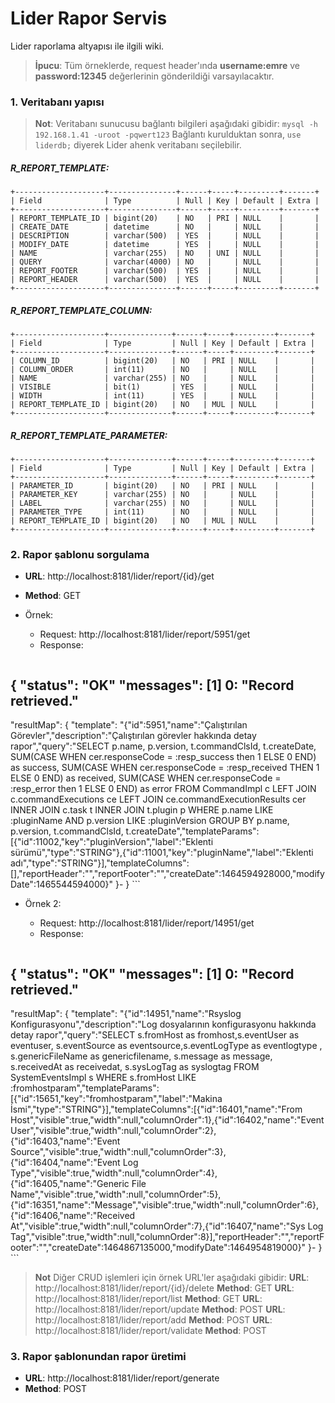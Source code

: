 # Lider Rapor Servis

Lider raporlama altyapısı ile ilgili wiki.

> **İpucu**: Tüm örneklerde, request header'ında **username:emre** ve **password:12345** değerlerinin gönderildiği varsayılacaktır.

### 1. Veritabanı yapısı

> **Not**: Veritabanı sunucusu bağlantı bilgileri aşağıdaki gibidir:
> `mysql -h 192.168.1.41 -uroot -pqwert123`
> Bağlantı kurulduktan sonra, `use liderdb;` diyerek Lider ahenk veritabanı seçilebilir.

##### R_REPORT_TEMPLATE:

```
+--------------------+---------------+------+-----+---------+-------+
| Field              | Type          | Null | Key | Default | Extra |
+--------------------+---------------+------+-----+---------+-------+
| REPORT_TEMPLATE_ID | bigint(20)    | NO   | PRI | NULL    |       |
| CREATE_DATE        | datetime      | NO   |     | NULL    |       |
| DESCRIPTION        | varchar(500)  | YES  |     | NULL    |       |
| MODIFY_DATE        | datetime      | YES  |     | NULL    |       |
| NAME               | varchar(255)  | NO   | UNI | NULL    |       |
| QUERY              | varchar(4000) | NO   |     | NULL    |       |
| REPORT_FOOTER      | varchar(500)  | YES  |     | NULL    |       |
| REPORT_HEADER      | varchar(500)  | YES  |     | NULL    |       |
+--------------------+---------------+------+-----+---------+-------+
```

##### R_REPORT_TEMPLATE_COLUMN:

```
+--------------------+--------------+------+-----+---------+-------+
| Field              | Type         | Null | Key | Default | Extra |
+--------------------+--------------+------+-----+---------+-------+
| COLUMN_ID          | bigint(20)   | NO   | PRI | NULL    |       |
| COLUMN_ORDER       | int(11)      | NO   |     | NULL    |       |
| NAME               | varchar(255) | NO   |     | NULL    |       |
| VISIBLE            | bit(1)       | YES  |     | NULL    |       |
| WIDTH              | int(11)      | YES  |     | NULL    |       |
| REPORT_TEMPLATE_ID | bigint(20)   | NO   | MUL | NULL    |       |
+--------------------+--------------+------+-----+---------+-------+
```

##### R_REPORT_TEMPLATE_PARAMETER:

```
+--------------------+--------------+------+-----+---------+-------+
| Field              | Type         | Null | Key | Default | Extra |
+--------------------+--------------+------+-----+---------+-------+
| PARAMETER_ID       | bigint(20)   | NO   | PRI | NULL    |       |
| PARAMETER_KEY      | varchar(255) | NO   |     | NULL    |       |
| LABEL              | varchar(255) | NO   |     | NULL    |       |
| PARAMETER_TYPE     | int(11)      | NO   |     | NULL    |       |
| REPORT_TEMPLATE_ID | bigint(20)   | NO   | MUL | NULL    |       |
+--------------------+--------------+------+-----+---------+-------+
```

### 2. Rapor şablonu sorgulama

* **URL**: http://localhost:8181/lider/report/{id}/get
* **Method**: GET
* Örnek:

    * Request: http://localhost:8181/lider/report/5951/get
    * Response:

    ```javascript
{
"status": "OK"
"messages": [1]
0:  "Record retrieved."
-
"resultMap": {
"template": "{"id":5951,"name":"Çalıştırılan Görevler","description":"Çalıştırılan görevler hakkında detay rapor","query":"SELECT p.name, p.version, t.commandClsId, t.createDate, SUM(CASE WHEN cer.responseCode = :resp_success then 1 ELSE 0 END) as success, SUM(CASE WHEN cer.responseCode = :resp_received THEN 1 ELSE 0 END) as received, SUM(CASE WHEN cer.responseCode = :resp_error then 1 ELSE 0 END) as error FROM CommandImpl c LEFT JOIN c.commandExecutions ce LEFT JOIN ce.commandExecutionResults cer INNER JOIN c.task t INNER JOIN t.plugin p WHERE p.name LIKE :pluginName AND p.version LIKE :pluginVersion GROUP BY p.name, p.version, t.commandClsId, t.createDate","templateParams":[{"id":11002,"key":"pluginVersion","label":"Eklenti sürümü","type":"STRING"},{"id":11001,"key":"pluginName","label":"Eklenti adı","type":"STRING"}],"templateColumns":[],"reportHeader":"","reportFooter":"","createDate":1464594928000,"modifyDate":1465544594000}"
}-
}
    ```

* Örnek 2:

    * Request: http://localhost:8181/lider/report/14951/get
    * Response:

    ```javascript
{
"status": "OK"
"messages": [1]
0:  "Record retrieved."
-
"resultMap": {
"template": "{"id":14951,"name":"Rsyslog Konfigurasyonu","description":"Log dosyalarının konfigurasyonu hakkında detay rapor","query":"SELECT s.fromHost as fromhost,s.eventUser as eventuser, s.eventSource as eventsource,s.eventLogType as eventlogtype , s.genericFileName as genericfilename, s.message as message, s.receivedAt as receivedat, s.sysLogTag as syslogtag FROM SystemEventsImpl s WHERE s.fromHost LIKE :fromhostparam","templateParams":[{"id":15651,"key":"fromhostparam","label":"Makina İsmi","type":"STRING"}],"templateColumns":[{"id":16401,"name":"From Host","visible":true,"width":null,"columnOrder":1},{"id":16402,"name":"Event User","visible":true,"width":null,"columnOrder":2},{"id":16403,"name":"Event Source","visible":true,"width":null,"columnOrder":3},{"id":16404,"name":"Event Log Type","visible":true,"width":null,"columnOrder":4},{"id":16405,"name":"Generic File Name","visible":true,"width":null,"columnOrder":5},{"id":16351,"name":"Message","visible":true,"width":null,"columnOrder":6},{"id":16406,"name":"Received At","visible":true,"width":null,"columnOrder":7},{"id":16407,"name":"Sys Log Tag","visible":true,"width":null,"columnOrder":8}],"reportHeader":"","reportFooter":"","createDate":1464867135000,"modifyDate":1464954819000}"
}-
}
    ```

> **Not** Diğer CRUD işlemleri için örnek URL'ler aşağıdaki gibidir:
> **URL**: http://localhost:8181/lider/report/{id}/delete **Method**: GET
> **URL**: http://localhost:8181/lider/report/list **Method**: GET
> **URL**: http://localhost:8181/lider/report/update **Method**: POST
> **URL**: http://localhost:8181/lider/report/add **Method**: POST
> **URL**: http://localhost:8181/lider/report/validate **Method**: POST

### 3. Rapor şablonundan rapor üretimi

* **URL**: http://localhost:8181/lider/report/generate
* **Method**: POST

